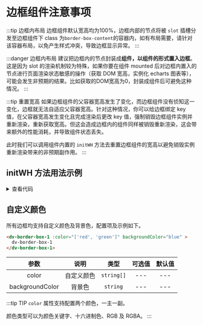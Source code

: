 <!-- 加载 demo 组件 start -->
<script setup>
import demo from './demo.vue'
</script>
<!-- 加载 demo 组件 end -->

<!-- 正文开始 -->

# 边框组件注意事项

:::tip 边框内布局
边框组件默认宽高均为100%，边框内部的节点将被 `slot` 插槽分发至边框组件下 class 为`border-box-content`的容器内，如有布局需要，请针对该容器布局，以免产生样式冲突，导致边框显示异常。
:::

:::danger 边框内布局
建议把边框内的节点封装成**组件，以组件的形式置入边框**。这是因为 slot 的渲染机制较为特殊，如果你要在组件 mounted 后对边框内置入的节点进行页面渲染状态敏感的操作（获取 DOM 宽高，实例化 echarts 图表等），可能会发生非预期的结果。比如获取的DOM宽高为0，封装成组件后可避免这种情况。
:::

:::tip 重置宽高
如果边框组件的父容器宽高发生了变化，而边框组件没有侦知这一变化，边框就无法自适应父容器宽高。针对这种情况，你可以给边框绑定 key 值，在父容器宽高发生变化且完成渲染后更改 key 值，强制销毁边框组件实例并重新渲染，重新获取宽高。但这会造成边框内的组件同样被销毁重新渲染，这会带来额外的性能消耗，并导致组件状态丢失。

此时我们可以调用组件内置的 `initWH` 方法去重置边框组件的宽高以避免销毁实例重新渲染带来的非预期副作用。
:::

## initWH 方法用法示例

<ClientOnly>
  <demo />
</ClientOnly>
<details>
<summary>查看代码</summary>

<<< @/Guide/demo.vue

</details>

## 自定义颜色

所有边框均支持自定义颜色及背景色，配置项及示例如下。

```html
<dv-border-box-1 :color="['red', 'green']" backgroundColor="blue" >
  dv-border-box-1
</dv-border-box-1>
```

参数 | 说明 | 类型 | 可选值 | 默认值
:-: | :-: | :-: | :-: | :-:
color |	自定义颜色	 |	`string[]` |	--- |	---
backgroundColor |	背景色 |	`string` |	---	| ---

:::tip TIP
`color` 属性支持配置两个颜色，一主一副。

颜色类型可以为颜色关键字、十六进制色、RGB 及 RGBA。
:::

